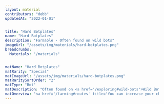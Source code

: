 ```yaml
---
layout: material
contributors: "debb"
updatedAt: "2022-01-01"


title: "Hard Botplates"
name: "Hard Botplates"
description: "Farmable - Often found on wild bots"
imageUrl: "/assets/img/materials/hard-botplates.png"
breadcrumbs:
  Materials: "/materials"


matName: "Hard Botplates"
matRarity: "Special"
matImageUrl: "/assets/img/materials/hard-botplates.png"
matRaritySortOrder: "2"
matType: "Bot"
matDescription: "Often found on <a href='/exploring#wild-bots'>Wild Bots</a>"
matOverview: "<a href='/farming#routes' title='You can increase your chances of finding this material by grinding the right routes'>Farmable</a> - "
---
```



